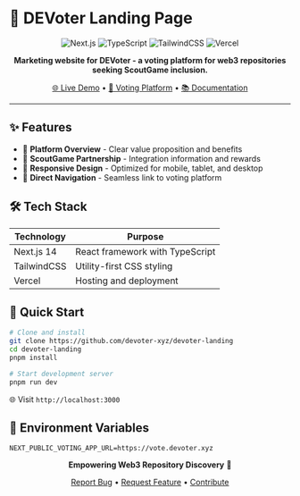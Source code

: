 # 🚀 DEVoter Landing Page

<div align="center">

![Next.js](https://img.shields.io/badge/Next.js-14-black?style=for-the-badge&logo=next.js)
![TypeScript](https://img.shields.io/badge/TypeScript-blue?style=for-the-badge&logo=typescript)
![TailwindCSS](https://img.shields.io/badge/Tailwind-38B2AC?style=for-the-badge&logo=tailwind-css)
![Vercel](https://img.shields.io/badge/Vercel-000000?style=for-the-badge&logo=vercel)

**Marketing website for DEVoter - a voting platform for web3 repositories seeking ScoutGame inclusion.**

[🌐 Live Demo](https://devoter.xyz) • [📱 Voting Platform](https://app.devoter.xyz) • [📚 Documentation](https://docs.devoter.xyz)

</div>

---

## ✨ Features

- 🎯 **Platform Overview** - Clear value proposition and benefits
- 🤝 **ScoutGame Partnership** - Integration information and rewards
- 📱 **Responsive Design** - Optimized for mobile, tablet, and desktop
- 🔗 **Direct Navigation** - Seamless link to voting platform

## 🛠️ Tech Stack

| Technology | Purpose |
|------------|---------|
| Next.js 14 | React framework with TypeScript |
| TailwindCSS | Utility-first CSS styling |
| Vercel | Hosting and deployment |

## 🚀 Quick Start

```bash
# Clone and install
git clone https://github.com/devoter-xyz/devoter-landing
cd devoter-landing
pnpm install

# Start development server
pnpm run dev
```

🌐 Visit `http://localhost:3000`

## 🔧 Environment Variables

```.env.local
NEXT_PUBLIC_VOTING_APP_URL=https://vote.devoter.xyz
```


<div align="center">

**Empowering Web3 Repository Discovery** 🚀

[Report Bug](https://github.com/your-org/devoter-voting/issues) • [Request Feature](https://github.com/your-org/devoter-voting/issues) • [Contribute](https://github.com/your-org/devoter-voting/pulls)

</div>
